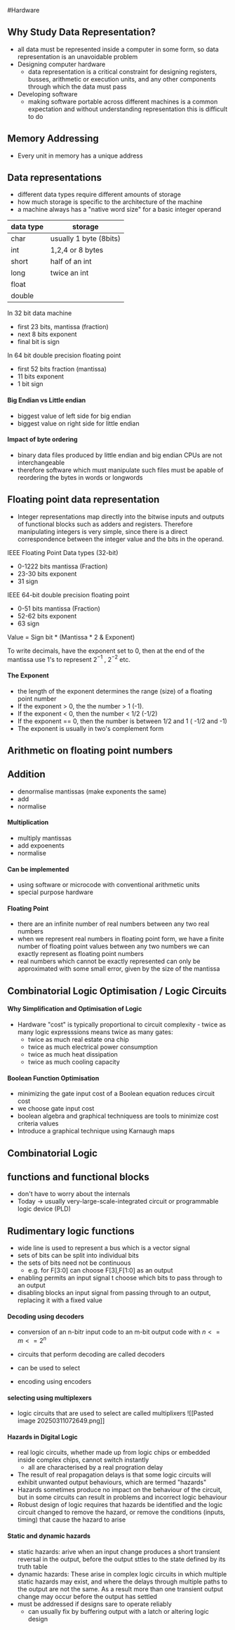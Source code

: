 #Hardware
## Why Study Data Representation?
- all data must be represented inside a computer in some form, so data representation is an unavoidable problem
- Designing computer hardware
	- data representation is a critical constraint for designing registers, busses, arithmetic or execution units, and any other components through which the data must pass
- Developing software
	- making software portable across different machines is a common expectation and without understanding representation this is difficult to do

## Memory Addressing
- Every unit in memory has a unique address


## Data representations
- different data types require different amounts of storage
- how much storage is specific to the architecture of the machine
- a machine always has a "native word size" for a basic integer operand

| data type | storage                |
| --------- | ---------------------- |
| char      | usually 1 byte (8bits) |
| int       | 1,2,4 or 8 bytes       |
| short     | half of an int         |
| long      | twice an int           |
| float     |                        |
| double    |                        |

In 32 bit data machine
- first 23 bits, mantissa (fraction)
- next 8 bits exponent
- final bit is sign

In 64 bit double precision floating point
- first 52 bits fraction (mantissa)
- 11 bits exponent
- 1 bit sign
#### Big Endian vs Little endian
- biggest value of left side for big endian
- biggest value on right side for little endian

#### Impact of byte ordering
- binary data files produced by little endian and big endian CPUs are not interchangeable
- therefore software which must manipulate such files must be apable of reordering the bytes in words or longwords


## Floating point data representation
- Integer representations map directly into the bitwise inputs and outputs of functional blocks such as adders and registers. Therefore manipulating integers is very simple, since there is a direct correspondence between the integer value and the bits in the operand.

IEEE Floating Point Data types (32-bit)
- 0-1222 bits mantissa (Fraction)
- 23-30 bits exponent
- 31 sign

IEEE 64-bit double precision floating point
- 0-51 bits mantissa (Fraction)
- 52-62 bits exponent
- 63 sign

Value = Sign bit * (Mantissa * 2 & Exponent)

To write decimals, have the exponent set to 0, then at the end of the mantissa use 1's to represent 2$^{-1}$ , 2$^{-2}$  etc.

#### The Exponent
- the length of the exponent determines the range (size) of a floating point number
- If the exponent > 0, the the number > 1 (-1).
- If the exponent < 0, then the number < 1/2 (-1/2)
- If the exponent == 0, then the number is between 1/2 and 1 ( -1/2 and -1)
- The exponent is usually in two's complement form

## Arithmetic on floating point numbers

## Addition
 - denormalise mantissas (make exponents the same)
 - add 
 - normalise

#### Multiplication
- multiply mantissas
- add expoenents
- normalise

#### Can be implemented
- using software or microcode with conventional arithmetic units
- special purpose hardware

#### Floating Point
- there are an infinite number of real numbers between any two real numbers 
- when we represent real numbers in floating point form, we have a finite number of floating point values between any two numbers we can exactly represent as floating point numbers
- real numbers which cannot be exactly represented can only be approximated with some small error, given by the size of the mantissa

## Combinatorial Logic Optimisation / Logic Circuits

#### Why Simplification and Optimisation of Logic
- Hardware "cost" is typically proportional to circuit complexity - twice as many logic expresssions means twice as many gates:
	- twice as much real estate ona chip
	- twice as much electrical power consumption
	- twice as much heat dissipation
	- twice as much cooling capacity

#### Boolean Function Optimisation
- minimizing the gate input cost of a Boolean equation reduces circuit cost
- we choose gate input cost
- boolean algebra and graphical techniquess are tools to minimize cost criteria values
- Introduce a graphical technique using Karnaugh maps


## Combinatorial Logic
## functions and functional blocks
- don't have to worry about the internals
- Today -> usually very-large-scale-integrated circuit or programmable logic device (PLD)


## Rudimentary logic functions
- wide line is used to represent a bus which is a vector signal
- sets of bits can be split into individual bits 
- the sets of bits need not be continuous 
	- e.g. for F\[3:0] can choose F\[3],F\[1:0] as an output
- enabling permits an input signal t choose which bits to pass through to an output
- disabling blocks an input signal from passing through to an output, replacing it with a fixed value

#### Decoding using decoders
- conversion of an n-bitr input code to an m-bit output code with $n <= m <= 2^{n}$
- circuits that perform decoding are called decoders
- can be used to select



- encoding using encoders
#### selecting using multiplexers
- logic circuits that are used to select are called multiplixers
![[Pasted image 20250311072649.png]]

#### Hazards in Digital Logic
- real logic circuits, whether made up from logic chips or embedded inside complex chips, cannot switch instantly 
	- all are characterised by a real progration delay
- The result of real propagation delays is that some logic circuits will exhibit unwanted output behaviours, which are termed "hazards"
- Hazards sometimes produce no impact on the behaviour of the circuit, but in some circuits can result in problems and incorrect logic behaviour
- Robust design of logic requires that hazards be identified and the logic circuit changed to remove the hazard, or remove the conditions (inputs, timing) that cause the hazard to arise

#### Static and dynamic hazards
- static hazards: arive when an input change produces a short transient reversal in the output, before the output sttles to the state defined by its truth table
- dynamic hazards: These arise in complex logic circuits in which multiple static hazards may exist, and where the delays through multiple paths to the output are not the same. As a result more than one transient output change may occur before the output has settled
- must be addressed if designs sare to operate reliably 
	- can usually fix by buffering output with a latch or altering logic design